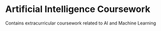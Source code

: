 # Artificial Intelligence Coursework
 Contains extracurricular coursework related to AI and Machine Learning
